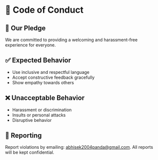 # 📜 Code of Conduct

## 👥 Our Pledge

We are committed to providing a welcoming and harassment-free experience for everyone.

## ✅ Expected Behavior

- Use inclusive and respectful language
- Accept constructive feedback gracefully
- Show empathy towards others

## ❌ Unacceptable Behavior

- Harassment or discrimination
- Insults or personal attacks
- Disruptive behavior

## 📢 Reporting

Report violations by emailing: [abhisek2004panda@gmail.com](mailto:abhisek2004panda@gmail.com). All reports will be kept confidential.
